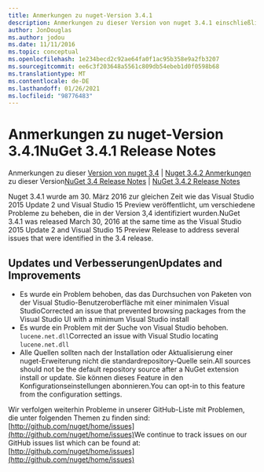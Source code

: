 ```yaml
---
title: Anmerkungen zu nuget-Version 3.4.1
description: Anmerkungen zu dieser Version von nuget 3.4.1 einschließlich bekannter Probleme, Fehlerbehebungen, hinzugefügter Features und dcrs.
author: JonDouglas
ms.author: jodou
ms.date: 11/11/2016
ms.topic: conceptual
ms.openlocfilehash: 1e234becd2c92ae64fa0f1ac95b358e9a2fb3207
ms.sourcegitcommit: ee6c3f203648a5561c809db54ebeb1d0f0598b68
ms.translationtype: MT
ms.contentlocale: de-DE
ms.lasthandoff: 01/26/2021
ms.locfileid: "98776483"
---
```

# <a name="nuget-341-release-notes"></a><span data-ttu-id="a5357-103">Anmerkungen zu nuget-Version 3.4.1</span><span class="sxs-lookup"><span data-stu-id="a5357-103">NuGet 3.4.1 Release Notes</span></span>

<span data-ttu-id="a5357-104">Anmerkungen zu dieser [Version von nuget 3,4](../release-notes/nuget-3.4.md)  |  [Nuget 3.4.2 Anmerkungen](../release-notes/nuget-3.4.2.md) zu dieser Version</span><span class="sxs-lookup"><span data-stu-id="a5357-104">[NuGet 3.4 Release Notes](../release-notes/nuget-3.4.md) | [NuGet 3.4.2 Release Notes](../release-notes/nuget-3.4.2.md)</span></span>

<span data-ttu-id="a5357-105">Nuget 3.4.1 wurde am 30. März 2016 zur gleichen Zeit wie das Visual Studio 2015 Update 2 und Visual Studio 15 Preview veröffentlicht, um verschiedene Probleme zu beheben, die in der Version 3,4 identifiziert wurden.</span><span class="sxs-lookup"><span data-stu-id="a5357-105">NuGet 3.4.1 was released March 30, 2016 at the same time as the Visual Studio 2015 Update 2 and Visual Studio 15 Preview Release to address several issues that were identified in the 3.4 release.</span></span>

## <a name="updates-and-improvements"></a><span data-ttu-id="a5357-106">Updates und Verbesserungen</span><span class="sxs-lookup"><span data-stu-id="a5357-106">Updates and Improvements</span></span>

* <span data-ttu-id="a5357-107">Es wurde ein Problem behoben, das das Durchsuchen von Paketen von der Visual Studio-Benutzeroberfläche mit einer minimalen Visual Studio</span><span class="sxs-lookup"><span data-stu-id="a5357-107">Corrected an issue that prevented browsing packages from the Visual Studio UI with a minimum Visual Studio install</span></span>
* <span data-ttu-id="a5357-108">Es wurde ein Problem mit der Suche von Visual Studio behoben. `lucene.net.dll`</span><span class="sxs-lookup"><span data-stu-id="a5357-108">Corrected an issue with Visual Studio locating `lucene.net.dll`</span></span>
* <span data-ttu-id="a5357-109">Alle Quellen sollten nach der Installation oder Aktualisierung einer nuget-Erweiterung nicht die standardrepository-Quelle sein.</span><span class="sxs-lookup"><span data-stu-id="a5357-109">All sources should not be the default repository source after a NuGet extension install or update.</span></span>  <span data-ttu-id="a5357-110">Sie können dieses Feature in den Konfigurationseinstellungen abonnieren.</span><span class="sxs-lookup"><span data-stu-id="a5357-110">You can opt-in to this feature from the configuration settings.</span></span>

<span data-ttu-id="a5357-111">Wir verfolgen weiterhin Probleme in unserer GitHub-Liste mit Problemen, die unter folgenden Themen zu finden sind: [http://github.com/nuget/home/issues](http://github.com/nuget/home/issues)</span><span class="sxs-lookup"><span data-stu-id="a5357-111">We continue to track issues on our GitHub issues list which can be found at: [http://github.com/nuget/home/issues](http://github.com/nuget/home/issues)</span></span>